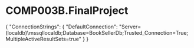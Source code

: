 # COMP003B.FinalProject
{
  "ConnectionStrings": {
    "DefaultConnection": "Server=(localdb)\\mssqllocaldb;Database=BookSellerDb;Trusted_Connection=True;MultipleActiveResultSets=true"
  }
}

